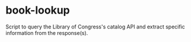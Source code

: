 book-lookup
===========

Script to query the Library of Congress's catalog API and extract specific information from the response(s).
